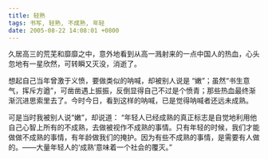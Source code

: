 ```yaml
---
title: 轻熟
tags: 书写, 轻熟, 不成熟, 年轻
date: 2005-08-22 14:08:01 +0800
---
```



久居高三的荒芜和靡靡之中，意外地看到从高一溅射来的一点中国人的热血，心头忽地有一星欣然，可转瞬又灭没，消逝了。

想起自己当年曾激于义愤，要做类似的呐喊，却被别人说是 “嫩”；虽然“书生意气，挥斥方遒”，可凿凿遇上振振，反倒显得自己不过是个愤青；那些热血最终渐渐沉进思索里去了。今时今日，看到这样的呐喊，已是觉得呐喊者还远未成熟。

可是当时我被别人说“嫩”，却说道： “年轻人已经成熟的真正标志是自觉地利用他自己心智上所有的不成熟，去做被视作不成熟的事情。只有年轻的时候，我们才能做做不成熟的事情，有年龄做我们的掩护。因为有些不成熟的事情，是需要有人做的。——大量年轻人的‘成熟’意味着一个社会的覆灭。”

